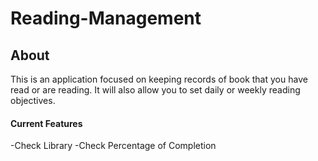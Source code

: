 # Reading-Management
## About
This is an application focused on keeping records of book that you have read or are reading. It will also allow you to set daily or weekly reading objectives.
#### Current Features
-Check Library
-Check Percentage of Completion
